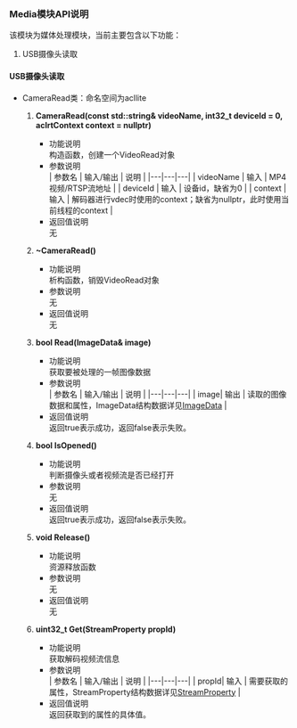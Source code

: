 ### Media模块API说明
该模块为媒体处理模块，当前主要包含以下功能：
1. USB摄像头读取

#### USB摄像头读取
- CameraRead类：命名空间为acllite
    1. **CameraRead(const std::string& videoName, int32_t deviceId = 0, aclrtContext context = nullptr)**
        - 功能说明      
            构造函数，创建一个VideoRead对象
        - 参数说明      
            | 参数名 | 输入/输出  |  说明 |
            |---|---|---|
            | videoName | 输入 | MP4视频/RTSP流地址 |
            | deviceId | 输入 | 设备id，缺省为0 |
            | context | 输入 | 解码器进行vdec时使用的context；缺省为nullptr，此时使用当前线程的context |
        - 返回值说明         
            无

    2. **~CameraRead()**
        - 功能说明       
            析构函数，销毁VideoRead对象
        - 参数说明      
            无
        - 返回值说明      
            无

    3. **bool Read(ImageData& image)**
        - 功能说明       
            获取要被处理的一帧图像数据
        - 参数说明      
            | 参数名 | 输入/输出  |  说明 |
            |---|---|---|
            | image| 输出 | 读取的图像数据和属性，ImageData结构数据详见[ImageData](./common.md#公共数据结构) |
        - 返回值说明      
            返回true表示成功，返回false表示失败。

    4. **bool IsOpened()**
        - 功能说明       
            判断摄像头或者视频流是否已经打开
        - 参数说明      
            无
        - 返回值说明      
            返回true表示成功，返回false表示失败。

    5. **void Release()**
        - 功能说明       
            资源释放函数
        - 参数说明      
            无
        - 返回值说明      
            无

    6. **uint32_t Get(StreamProperty propId)**
        - 功能说明          
            获取解码视频流信息
        - 参数说明           
            | 参数名 | 输入/输出  |  说明 |
            |---|---|---|
            | propId| 输入 | 需要获取的属性，StreamProperty结构数据详见[StreamProperty](./common.md#公共数据结构) |
        - 返回值说明          
            返回获取到的属性的具体值。